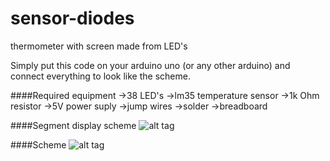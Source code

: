 # sensor-diodes
thermometer with screen made from LED's

Simply put this code on your arduino uno (or any other arduino) and connect everything to look like the scheme.

####Required equipment 
->38 LED's
->lm35 temperature sensor
->1k Ohm resistor
->5V power suply
->jump wires
->solder
->breadboard

####Segment display scheme
![alt tag](https://raw.githubusercontent.com/paupav/pic/master/shema-zavrsni.png)

####Scheme
![alt tag](https://raw.githubusercontent.com/paupav/pic/master/shema-zavrsni-cijela.png)
